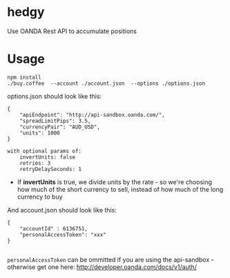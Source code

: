 hedgy
=====

Use OANDA Rest API to accumulate positions

Usage
=======
```
npm install
./buy.coffee  --account ./account.json  --options ./options.json 
```

options.json should look like this:
```
{
	"apiEndpoint": "http://api-sandbox.oanda.com/",
	"spreadLimitPips": 3.5,
	"currencyPair": "AUD_USD",
	"units": 1000
}

with optional params of:
	invertUnits: false
	retries: 3
	retryDelaySeconds: 1

```

   * If **invertUnits** is true, we divide units by the rate - so we're choosing how much of the short currency to sell, instead of how much of the long currency to buy

And account.json should look like this:
```
{
	"accountId" : 6136751,
	"personalAccessToken": "xxx"
}


```
`personalAccessToken` can be ommitted if you are using the api-sandbox - otherwise get one here:
http://developer.oanda.com/docs/v1/auth/

